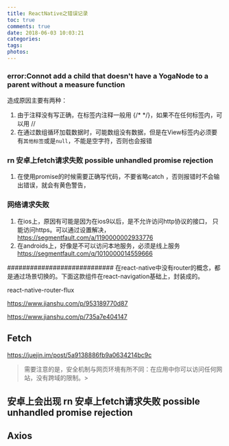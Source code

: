 ```yaml
---
title: ReactNative之错误记录
toc: true
comments: true
date: 2018-06-03 10:03:21
categories:
tags:
photos:
---
```


<!--more-->

###  error:Connot add a child that doesn't have a YogaNode to a parent without a measure function

造成原因主要有两种：

1. 由于注释没有写正确，在标签内注释一般用 {/* */}，如果不在任何标签内，可以用 //
2. 在通过数组循环加载数据时，可能数组没有数据，但是在View标签内必须要有`其他标签`或是`null`，不能是空字符，否则也会报错

### rn 安卓上fetch请求失败 possible unhandled promise rejection

1. 在使用promise的时候需要正确写代码，不要省略catch ，否则报错时不会输出错误，就会有黄色警告，

### 网络请求失败

1. 在ios上，原因有可能是因为在ios9以后，是不允许访问http协议的接口， 只能访问https。可以通过设置解决，https://segmentfault.com/a/1190000002933776
2. 在androids上，好像是不可以访问本地服务，必须是线上服务  https://segmentfault.com/q/1010000014559666


############################
在react-native中没有router的概念，都是通过场景切换的。下面这款组件在react-navigation基础上，封装成的。


react-native-router-flux

https://www.jianshu.com/p/953189770d87

https://www.jianshu.com/p/735a7e404147

## Fetch

https://juejin.im/post/5a9138886fb9a0634214bc9c

>需要注意的是，安全机制与网页环境有所不同：在应用中你可以访问任何网站，没有跨域的限制。>


## 安卓上会出现 rn 安卓上fetch请求失败 possible unhandled promise rejection


## Axios





